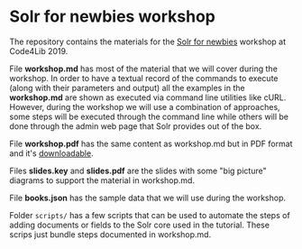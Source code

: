 # Solr for newbies workshop

The repository contains the materials for the [Solr for newbies](https://2019.code4lib.org/workshops/Solr-for-newbies) workshop at Code4Lib 2019.

File **workshop.md** has most of the material that we will cover during the workshop. In order to have a textual record of the commands to execute (along with their parameters and output) all the examples in the **workshop.md** are shown as executed via command line utilities like cURL. However, during the workshop we will use a combination of approaches, some steps will be executed through the command line while others will be done through the admin web page that Solr provides out of the box.

File **workshop.pdf** has the same content as workshop.md but in PDF format and it's [downloadable]( https://github.com/hectorcorrea/solr-for-newbies/raw/master/workshop.pdf).

Files **slides.key** and **slides.pdf** are the slides with some "big picture" diagrams to support the material in workshop.md.

File **books.json** has the sample data that we will use during the workshop.

Folder `scripts/` has a few scripts that can be used to automate the steps of adding documents or fields to the Solr core used in the tutorial. These scrips just bundle steps documented in workshop.md.
